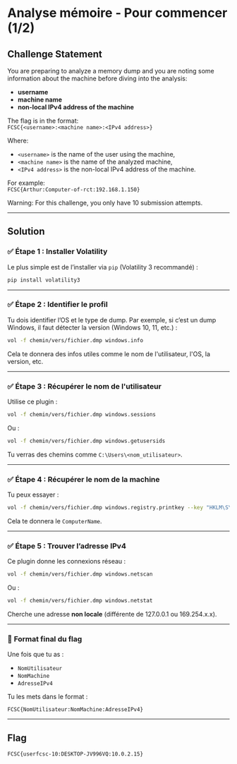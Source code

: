 # Analyse mémoire - Pour commencer (1/2)


## Challenge Statement

You are preparing to analyze a memory dump and you are noting some information about the machine before diving into the analysis:

- **username**
- **machine name**
- **non-local IPv4 address of the machine**

The flag is in the format:  
`FCSC{<username>:<machine name>:<IPv4 address>}`

Where:
- `<username>` is the name of the user using the machine,
- `<machine name>` is the name of the analyzed machine,
- `<IPv4 address>` is the non-local IPv4 address of the machine.

For example:  
`FCSC{Arthur:Computer-of-rct:192.168.1.150}`

Warning: For this challenge, you only have 10 submission attempts.

---

## Solution



### ✅ **Étape 1 : Installer Volatility**
Le plus simple est de l’installer via `pip` (Volatility 3 recommandé) :

```bash
pip install volatility3
```

---

### ✅ **Étape 2 : Identifier le profil**
Tu dois identifier l’OS et le type de dump. Par exemple, si c’est un dump Windows, il faut détecter la version (Windows 10, 11, etc.) :

```bash
vol -f chemin/vers/fichier.dmp windows.info
```

Cela te donnera des infos utiles comme le nom de l'utilisateur, l'OS, la version, etc.

---

### ✅ **Étape 3 : Récupérer le nom de l'utilisateur**

Utilise ce plugin :

```bash
vol -f chemin/vers/fichier.dmp windows.sessions
```

Ou :

```bash
vol -f chemin/vers/fichier.dmp windows.getusersids
```

Tu verras des chemins comme `C:\Users\<nom_utilisateur>`.

---

### ✅ **Étape 4 : Récupérer le nom de la machine**

Tu peux essayer :

```bash
vol -f chemin/vers/fichier.dmp windows.registry.printkey --key "HKLM\SYSTEM\CurrentControlSet\Control\ComputerName\ComputerName"
```

Cela te donnera le `ComputerName`.

---

### ✅ **Étape 5 : Trouver l’adresse IPv4**

Ce plugin donne les connexions réseau :

```bash
vol -f chemin/vers/fichier.dmp windows.netscan
```

Ou :

```bash
vol -f chemin/vers/fichier.dmp windows.netstat
```

Cherche une adresse **non locale** (différente de 127.0.0.1 ou 169.254.x.x).

---

### 🏁 **Format final du flag**

Une fois que tu as :

- `NomUtilisateur`
- `NomMachine`
- `AdresseIPv4`

Tu les mets dans le format :

```
FCSC{NomUtilisateur:NomMachine:AdresseIPv4}
```


---

## Flag

```
FCSC{userfcsc-10:DESKTOP-JV996VQ:10.0.2.15}
```
